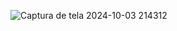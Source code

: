 ![Captura de tela 2024-10-03 214312](https://github.com/user-attachments/assets/226394c3-ea0b-4106-87af-b31dd48b1bc2)

